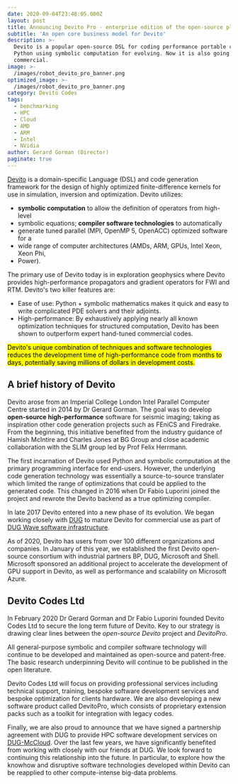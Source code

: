 ```yaml
---
date: 2020-09-04T23:48:05.000Z
layout: post
title: Announcing Devito Pro - enterprise edition of the open-source platform Devito
subtitle: 'An open core business model for Devito'
description: >-
  Devito is a popular open-source DSL for coding performance portable code in
  Python using symbolic computation for evolving. Now it is also going
  commercial.
image: >-
  /images/robot_devito_pro_banner.png
optimized_image: >-
  /images/robot_devito_pro_banner.png
category: Devito Codes
tags:
  - benchmarking
  - HPC
  - Cloud
  - AMD
  - ARM
  - Intel
  - NVidia
author: Gerard Gorman (Director)
paginate: true
---
```


[Devito](https://www.devitoproject.org) is a domain-specific Language (DSL)
and code generation framework for the design of highly optimized
finite-difference kernels for use in simulation, inversion and optimization.
Devito utilizes:
* **symbolic computation** to allow the definition of operators from high-level
* symbolic equations; **compiler software technologies** to automatically
* generate tuned parallel (MPI, OpenMP 5, OpenACC) optimized software for a
* wide range of computer architectures (AMDs, ARM, GPUs, Intel Xeon, Xeon Phi,
* Power).

The primary use of Devito today is in exploration geophysics where Devito
provides high-performance propagators and gradient operators for FWI and RTM.
Devito's two killer features are:
* Ease of use: Python + symbolic mathematics makes it quick and easy to write complicated PDE solvers and their adjoints.
* High-performance: By exhaustively applying nearly all known optimization techniques for structured computation, Devito has been shown to outperform expert hand-tuned commercial codes.

<mark>Devito's unique combination of techniques and software technologies
reduces the development time of high-performance code from months to days,
potentially saving millions of dollars in development costs.</mark>

## A brief history of Devito
Devito arose from an Imperial College London Intel Parallel Computer Centre
started in 2014 by Dr Gerard Gorman. The goal was to develop **open-source
high-performance** software for seismic imaging; taking as inspiration other
code generation projects such as FEniCS and Firedrake. From the beginning,
this initiative benefited from the industry guidance of Hamish McIntire and
Charles Jones at BG Group and close academic collaboration with the SLIM
group led by Prof Felix Herrmann.

The first incarnation of Devito used Python and symbolic computation at the
primary programming interface for end-users. However, the underlying code
generation technology was essentially a source-to-source translater which
limited the range of optimizations that could be applied to the generated
code. This changed in 2016 when Dr Fabio Luporini joined the project and
rewrote the Devito backend as a true optimizing compiler.

In late 2017 Devito entered into a new phase of its evolution. We began
working closely with [DUG](https://dug.com/) to mature Devito for commercial
use as part of [DUG Wave software
infrastructure](https://dug.com/geoscience-services/full-waveform-inversion-fwi/).

As of 2020, Devito has users from over 100 different organizations and
companies. In January of this year, we established the first Devito
open-source consortium with industrial partners BP, DUG, Microsoft and Shell.
Microsoft sponsored an additional project to accelerate the development of
GPU support in Devito, as well as performance and scalability on Microsoft
Azure.

## Devito Codes Ltd
In February 2020 Dr Gerard Gorman and Dr Fabio Luporini founded Devito Codes
Ltd to secure the long term future of Devito. Key to our strategy is drawing
clear lines between the *open-source Devito* project and *DevitoPro*.

All general-purpose symbolic and compiler software technology will continue
to be developed and maintained as open-source and patent-free. The basic
research underpinning Devito will continue to be published in the open
literature.

Devito Codes Ltd will focus on providing professional services including
technical support, training, bespoke software development services and
bespoke optimization for clients hardware. We are also developing a new
software product called DevitoPro, which consists of proprietary extension
packs such as a toolkit for integration with legacy codes.

Finally, we are also proud to announce that we have signed a partnership
agreement with DUG to provide HPC software development services on
[DUG-McCloud](https://dug.com/dug-mccloud/). Over the last few years, we have
significantly benefited from working with closely with our friends at DUG. We
look forward to continuing this relationship into the future. In particular,
to explore how the knowhow and disruptive software technologies developed
within Devito can be reapplied to other compute-intense big-data problems.
